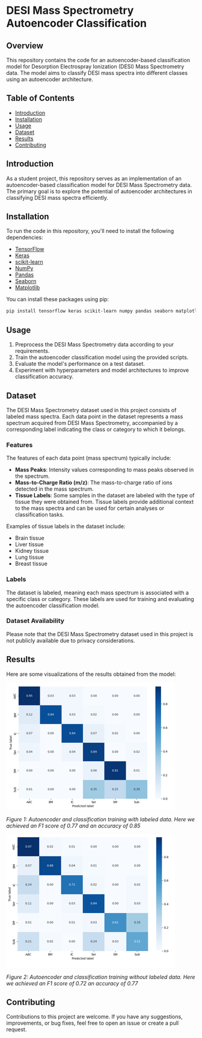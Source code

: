 # DESI Mass Spectrometry Autoencoder Classification

## Overview

This repository contains the code for an autoencoder-based classification model for Desorption Electrospray Ionization (DESI) Mass Spectrometry data. The model aims to classify DESI mass spectra into different classes using an autoencoder architecture.

## Table of Contents

- [Introduction](#introduction)
- [Installation](#installation)
- [Usage](#usage)
- [Dataset](#dataset)
- [Results](#results)
- [Contributing](#contributing)

## Introduction

As a student project, this repository serves as an implementation of an autoencoder-based classification model for DESI Mass Spectrometry data. The primary goal is to explore the potential of autoencoder architectures in classifying DESI mass spectra efficiently.

## Installation

To run the code in this repository, you'll need to install the following dependencies:

- [TensorFlow](https://www.tensorflow.org/)
- [Keras](https://keras.io/)
- [scikit-learn](https://scikit-learn.org/)
- [NumPy](https://numpy.org/)
- [Pandas](https://pandas.pydata.org/)
- [Seaborn](https://seaborn.pydata.org/)
- [Matplotlib](https://matplotlib.org/)

You can install these packages using pip:

```bash
pip install tensorflow keras scikit-learn numpy pandas seaborn matplotlib
```
## Usage

1. Preprocess the DESI Mass Spectrometry data according to your requirements.
2. Train the autoencoder classification model using the provided scripts.
3. Evaluate the model's performance on a test dataset.
4. Experiment with hyperparameters and model architectures to improve classification accuracy.

## Dataset

The DESI Mass Spectrometry dataset used in this project consists of labeled mass spectra. Each data point in the dataset represents a mass spectrum acquired from DESI Mass Spectrometry, accompanied by a corresponding label indicating the class or category to which it belongs.

### Features

The features of each data point (mass spectrum) typically include:

- **Mass Peaks**: Intensity values corresponding to mass peaks observed in the spectrum.
- **Mass-to-Charge Ratio (m/z)**: The mass-to-charge ratio of ions detected in the mass spectrum.
- **Tissue Labels**: Some samples in the dataset are labeled with the type of tissue they were obtained from. Tissue labels provide additional context to the mass spectra and can be used for certain analyses or classification tasks.

Examples of tissue labels in the dataset include:

- Brain tissue
- Liver tissue
- Kidney tissue
- Lung tissue
- Breast tissue

### Labels

The dataset is labeled, meaning each mass spectrum is associated with a specific class or category. These labels are used for training and evaluating the autoencoder classification model.

### Dataset Availability
Please note that the DESI Mass Spectrometry dataset used in this project is not publicly available due to privacy considerations.

## Results

Here are some visualizations of the results obtained from the model:

![Result 1](images/result1.png)

*Figure 1: Autoencoder and classification training with labeled data. Here we achieved an F1 score of 0.77 and an accuracy of 0.85*

![Result 2](images/result2.png)

*Figure 2: Autoencoder and classification training without labeled data. Here we achieved an F1 score of 0.72 an accuracy of 0.77*

## Contributing

Contributions to this project are welcome. If you have any suggestions, improvements, or bug fixes, feel free to open an issue or create a pull request.
